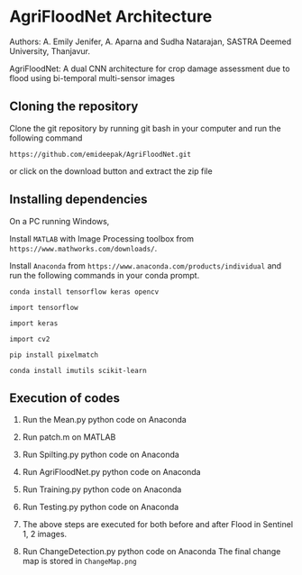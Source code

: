 # AgriFloodNet Architecture
Authors: A. Emily Jenifer, A. Aparna and Sudha Natarajan, SASTRA Deemed University, Thanjavur.

AgriFloodNet: A dual CNN architecture for crop damage assessment due to flood using bi-temporal multi-sensor images

## Cloning the repository

Clone the git repository by running git bash in your computer and run the following command

`https://github.com/emideepak/AgriFloodNet.git`

or click on the download button and extract the zip file

## Installing dependencies

On a PC running Windows,

Install `MATLAB` with Image Processing toolbox from `https://www.mathworks.com/downloads/`.

Install `Anaconda` from `https://www.anaconda.com/products/individual` and run the following commands in your conda prompt.

`conda install tensorflow keras opencv`

`import tensorflow`

`import keras`

`import cv2`

`pip install pixelmatch`

`conda install imutils scikit-learn`

## Execution of codes 

1. Run the Mean.py python code on Anaconda

2. Run patch.m on MATLAB

3. Run Spilting.py python code on Anaconda

4. Run AgriFloodNet.py python code on Anaconda

5. Run Training.py python code on Anaconda

6. Run Testing.py python code on Anaconda

7. The above steps are executed for both before and after Flood in Sentinel 1, 2 images.

8. Run ChangeDetection.py python code on Anaconda
The final change map is stored in `ChangeMap.png`




